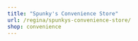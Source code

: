 ```yaml
---
title: "Spunky's Convenience Store"
url: /regina/spunkys-convenience-store/
shop: convenience
---
```

